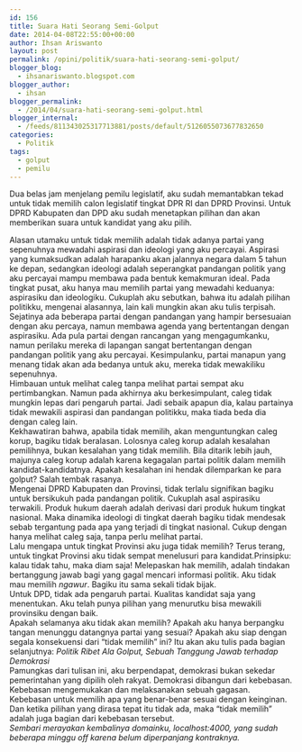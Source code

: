 ```yaml
---
id: 156
title: Suara Hati Seorang Semi-Golput
date: 2014-04-08T22:55:00+00:00
author: Ihsan Ariswanto
layout: post
permalink: /opini/politik/suara-hati-seorang-semi-golput/
blogger_blog:
  - ihsanariswanto.blogspot.com
blogger_author:
  - ihsan
blogger_permalink:
  - /2014/04/suara-hati-seorang-semi-golput.html
blogger_internal:
  - /feeds/811343025317713881/posts/default/5126055073677832650
categories:
  - Politik
tags:
  - golput
  - pemilu
---
```

Dua belas jam menjelang pemilu legislatif, aku sudah memantabkan tekad untuk tidak memilih calon legislatif tingkat DPR RI dan DPRD Provinsi. Untuk DPRD Kabupaten dan DPD aku sudah menetapkan pilihan dan akan memberikan suara untuk kandidat yang aku pilih. 

<div style="margin-bottom: 0in;">
</div>

<div style="margin-bottom: 0in;">
  Alasan utamaku untuk tidak memilih adalah tidak adanya partai yang sepenuhnya mewadahi aspirasi dan ideologi yang aku percayai. Aspirasi yang kumaksudkan adalah harapanku akan jalannya negara dalam 5 tahun ke depan, sedangkan ideologi adalah seperangkat pandangan politik yang aku percayai mampu membawa pada bentuk kemakmuran ideal. Pada tingkat pusat, aku hanya mau memilih partai yang mewadahi keduanya: aspirasiku dan ideologiku. Cukuplah aku sebutkan, bahwa itu adalah pilihan politikku, mengenai alasannya, lain kali mungkin akan aku tulis terpisah.
</div>

<div style="margin-bottom: 0in;">
</div>

<div style="margin-bottom: 0in;">
  Sejatinya ada beberapa partai dengan pandangan yang hampir bersesuaian dengan aku percaya, namun membawa agenda yang bertentangan dengan aspirasiku. Ada pula partai dengan rancangan yang mengagumkanku, namun perilaku mereka di lapangan sangat bertentangan dengan pandangan politik yang aku percayai. Kesimpulanku, partai manapun yang menang tidak akan ada bedanya untuk aku, mereka tidak mewakiliku sepenuhnya.
</div>

<div style="margin-bottom: 0in;">
</div>

<div style="margin-bottom: 0in;">
  Himbauan untuk melihat caleg tanpa melihat partai sempat aku pertimbangkan. Namun pada akhirnya aku berkesimpulant, caleg tidak mungkin lepas dari pengaruh partai. Jadi sebaik apapun dia, kalau partainya tidak mewakili aspirasi dan pandangan politikku, maka tiada beda dia dengan caleg lain.
</div>

<div style="margin-bottom: 0in;">
</div>

<div style="margin-bottom: 0in;">
  Kekhawatiran bahwa, apabila tidak memilih, akan menguntungkan caleg korup, bagiku tidak beralasan. Lolosnya caleg korup adalah kesalahan pemilihnya, bukan kesalahan yang tidak memilih. Bila ditarik lebih jauh, majunya caleg korup adalah karena kegagalan partai politik dalam memilih kandidat-kandidatnya. Apakah kesalahan ini hendak dilemparkan ke para golput? Salah tembak rasanya.
</div>

<div style="margin-bottom: 0in;">
</div>

<div style="margin-bottom: 0in;">
  Mengenai DPRD Kabupaten dan Provinsi, tidak terlalu signifikan bagiku untuk bersikukuh pada pandangan politik. Cukuplah asal aspirasiku terwakili. Produk hukum daerah adalah derivasi dari produk hukum tingkat nasional. Maka dinamika ideologi di tingkat daerah bagiku tidak mendesak sebab tergantung pada apa yang terjadi di tingkat nasional. Cukup dengan hanya melihat caleg saja, tanpa perlu melihat partai.
</div>

<div style="margin-bottom: 0in;">
</div>

<div style="margin-bottom: 0in;">
  Lalu mengapa untuk tingkat Provinsi aku juga tidak memilih? Terus terang, untuk tingkat Provinsi aku tidak sempat menelusuri para kandidat.<span style="font-style: normal;">Prinsipku: kalau tidak tahu, maka diam saja! Melepaskan hak memilih, adalah tindakan bertanggung jawab bagi yang gagal mencari informasi politik. Aku tidak mau memilih </span><i>ngawur</i><span style="font-style: normal;">. Bagiku itu sama sekali tidak bijak.</span>
</div>

<div style="margin-bottom: 0in;">
</div>

<div style="margin-bottom: 0in;">
  <span style="font-style: normal;">Untuk DPD, tidak ada pengaruh partai. Kualitas kandidat saja yang menentukan. Aku telah punya pilihan yang menurutku bisa mewakili provinsiku dengan baik.</span>
</div>

<div style="margin-bottom: 0in;">
</div>

<div style="margin-bottom: 0in;">
  <span style="font-style: normal;">Apakah selamanya aku tidak akan memilih? Apakah aku hanya berpangku tangan menunggu datangnya partai yang sesuai? Apakah aku siap dengan segala konsekuensi dari “tidak memilih” ini? Itu akan aku tulis pada bagian selanjutnya: </span><i>Politik Ribet Ala Golput, Sebuah Tanggung Jawab terhadap Demokrasi</i>
</div>

<div style="margin-bottom: 0in;">
</div>

<div style="margin-bottom: 0in;">
  <span style="font-weight: normal;">Pamungkas dari tulisan ini, aku berpendapat, d</span><span style="font-weight: normal;">emokrasi </span><span style="font-weight: normal;">b</span><span style="font-weight: normal;">ukan sekedar pemerintahan yang dipilih oleh rakyat. Demokrasi dibangun dari kebebasan. Kebebasan mengemukakan dan melaksanakan sebuah gagasan. Kebebasan untuk memilih apa yang benar-benar sesuai dengan keinginan. Dan ketika pilihan yang dirasa tepat itu tidak ada, maka “tidak memilih” adalah juga bagian dari kebebasan </span><span style="font-weight: normal;">tersebut.</span>
</div>

<div style="margin-bottom: 0in;">
</div>

<div style="margin-bottom: 0in;">
</div>

<div style="margin-bottom: 0in;">
  <i>Sembari merayakan kembalinya domainku, localhost:4000, yang sudah beberapa minggu off karena belum diperpanjang kontraknya.</i>
</div>